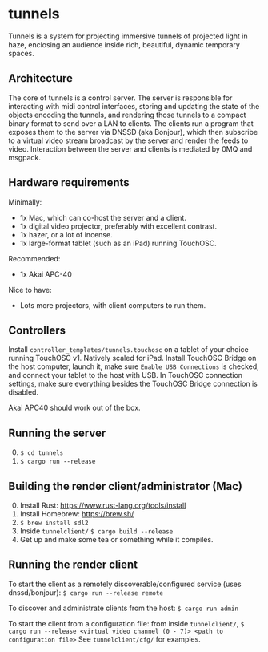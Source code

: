 # tunnels

Tunnels is a system for projecting immersive tunnels of projected light in haze,
enclosing an audience inside rich, beautiful, dynamic temporary spaces.

## Architecture

The core of tunnels is a control server. The server is responsible for
interacting with midi control interfaces, storing and updating the state of the
objects encoding the tunnels, and rendering those tunnels to a compact binary
format to send over a LAN to clients. The clients run a program
that exposes them to the server via DNSSD (aka Bonjour), which then subscribe to
a virtual video stream broadcast by the server and render the feeds to video.
Interaction between the server and clients is mediated by 0MQ and msgpack.

## Hardware requirements

Minimally:

- 1x Mac, which can co-host the server and a client.
- 1x digital video projector, preferably with excellent contrast.
- 1x hazer, or a lot of incense.
- 1x large-format tablet (such as an iPad) running TouchOSC.

Recommended:

- 1x Akai APC-40

Nice to have:

- Lots more projectors, with client computers to run them.

## Controllers

Install `controller_templates/tunnels.touchosc` on a tablet of your choice running TouchOSC v1. Natively scaled for iPad. Install TouchOSC Bridge on the host computer, launch it, make sure `Enable USB Connections` is checked, and connect your tablet to the host with USB. In TouchOSC connection settings, make sure everything besides the TouchOSC Bridge connection is disabled.

Akai APC40 should work out of the box.

## Running the server

0. `$ cd tunnels`
1. `$ cargo run --release`

## Building the render client/administrator (Mac)

0. Install Rust: https://www.rust-lang.org/tools/install
1. Install Homebrew: https://brew.sh/
2. `$ brew install sdl2`
3. Inside `tunnelclient/` `$ cargo build --release`
4. Get up and make some tea or something while it compiles.

## Running the render client

To start the client as a remotely discoverable/configured service (uses dnssd/bonjour):
`$ cargo run --release remote`

To discover and administrate clients from the host:
`$ cargo run admin`

To start the client from a configuration file: from inside `tunnelclient/`,
`$ cargo run --release <virtual video channel (0 - 7)> <path to configuration file>`
See `tunnelclient/cfg/` for examples.
